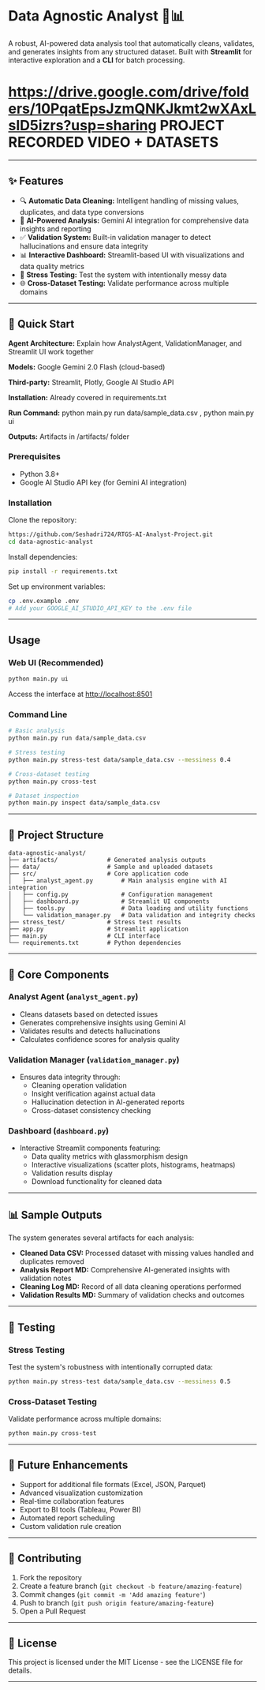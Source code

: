 # Data Agnostic Analyst 🤖📊

A robust, AI-powered data analysis tool that automatically cleans, validates, and generates insights from any structured dataset. Built with **Streamlit** for interactive exploration and a **CLI** for batch processing.

# https://drive.google.com/drive/folders/10PqatEpsJzmQNKJkmt2wXAxLsID5izrs?usp=sharing PROJECT RECORDED VIDEO + DATASETS
---

## ✨ Features

- 🔍 **Automatic Data Cleaning:** Intelligent handling of missing values, duplicates, and data type conversions
- 🤖 **AI-Powered Analysis:** Gemini AI integration for comprehensive data insights and reporting
- ✅ **Validation System:** Built-in validation manager to detect hallucinations and ensure data integrity
- 📊 **Interactive Dashboard:** Streamlit-based UI with visualizations and data quality metrics
- 🧪 **Stress Testing:** Test the system with intentionally messy data
- 🌐 **Cross-Dataset Testing:** Validate performance across multiple domains

---

## 🚀 Quick Start

**Agent Architecture:** Explain how AnalystAgent, ValidationManager, and Streamlit UI work together

**Models:** Google Gemini 2.0 Flash (cloud-based)

**Third-party:** Streamlit, Plotly, Google AI Studio API

**Installation:** Already covered in requirements.txt

**Run Command:** python main.py run data/sample_data.csv , python main.py ui

**Outputs:** Artifacts in /artifacts/ folder


### Prerequisites

- Python 3.8+
- Google AI Studio API key (for Gemini AI integration)

### Installation

Clone the repository:

```bash
https://github.com/Seshadri724/RTGS-AI-Analyst-Project.git
cd data-agnostic-analyst
```

Install dependencies:

```bash
pip install -r requirements.txt
```

Set up environment variables:

```bash
cp .env.example .env
# Add your GOOGLE_AI_STUDIO_API_KEY to the .env file
```

---

## Usage

### Web UI (Recommended)

```bash
python main.py ui
```
Access the interface at [http://localhost:8501](http://localhost:8501)

### Command Line

```bash
# Basic analysis
python main.py run data/sample_data.csv

# Stress testing
python main.py stress-test data/sample_data.csv --messiness 0.4

# Cross-dataset testing
python main.py cross-test

# Dataset inspection
python main.py inspect data/sample_data.csv
```

---

## 📁 Project Structure

```
data-agnostic-analyst/
├── artifacts/              # Generated analysis outputs
├── data/                   # Sample and uploaded datasets
├── src/                    # Core application code
│   ├── analyst_agent.py        # Main analysis engine with AI integration
│   ├── config.py               # Configuration management
│   ├── dashboard.py            # Streamlit UI components
│   ├── tools.py                # Data loading and utility functions
│   └── validation_manager.py   # Data validation and integrity checks
├── stress_test/            # Stress test results
├── app.py                  # Streamlit application
├── main.py                 # CLI interface
└── requirements.txt        # Python dependencies
```

---

## 🔧 Core Components

### Analyst Agent (`analyst_agent.py`)
- Cleans datasets based on detected issues
- Generates comprehensive insights using Gemini AI
- Validates results and detects hallucinations
- Calculates confidence scores for analysis quality

### Validation Manager (`validation_manager.py`)
- Ensures data integrity through:
  - Cleaning operation validation
  - Insight verification against actual data
  - Hallucination detection in AI-generated reports
  - Cross-dataset consistency checking

### Dashboard (`dashboard.py`)
- Interactive Streamlit components featuring:
  - Data quality metrics with glassmorphism design
  - Interactive visualizations (scatter plots, histograms, heatmaps)
  - Validation results display
  - Download functionality for cleaned data

---

## 📊 Sample Outputs

The system generates several artifacts for each analysis:

- **Cleaned Data CSV:** Processed dataset with missing values handled and duplicates removed
- **Analysis Report MD:** Comprehensive AI-generated insights with validation notes
- **Cleaning Log MD:** Record of all data cleaning operations performed
- **Validation Results MD:** Summary of validation checks and outcomes

---

## 🧪 Testing

### Stress Testing

Test the system's robustness with intentionally corrupted data:

```bash
python main.py stress-test data/sample_data.csv --messiness 0.5
```

### Cross-Dataset Testing

Validate performance across multiple domains:

```bash
python main.py cross-test
```

---

## 🔮 Future Enhancements

- Support for additional file formats (Excel, JSON, Parquet)
- Advanced visualization customization
- Real-time collaboration features
- Export to BI tools (Tableau, Power BI)
- Automated report scheduling
- Custom validation rule creation

---

## 🤝 Contributing

1. Fork the repository
2. Create a feature branch (`git checkout -b feature/amazing-feature`)
3. Commit changes (`git commit -m 'Add amazing feature'`)
4. Push to branch (`git push origin feature/amazing-feature`)
5. Open a Pull Request

---

## 📄 License

This project is licensed under the MIT License - see the LICENSE file for details.

---
